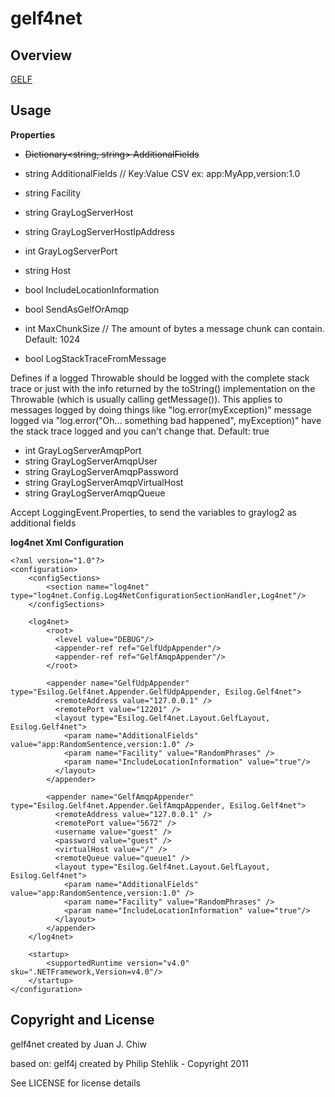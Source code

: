 # gelf4net

## Overview

[GELF][1]

[1]: https://github.com/Graylog2/graylog2-docs/wiki/GELF

## Usage

**Properties**

- <strike>~~Dictionary<string, string> AdditionalFields~~</strike>
- string AdditionalFields // Key:Value CSV ex: app:MyApp,version:1.0
- string Facility
- string GrayLogServerHost
- string GrayLogServerHostIpAddress
- int GrayLogServerPort
- string Host
- bool IncludeLocationInformation
- bool SendAsGelfOrAmqp
- int MaxChunkSize
// The amount of bytes a message chunk can contain.
Default: 1024

- bool LogStackTraceFromMessage

Defines if a logged Throwable should be logged with the complete stack trace or just with the info returned by the toString() implementation on the Throwable (which is usually calling getMessage()).
This applies to messages logged by doing things like "log.error(myException)" message logged via "log.error("Oh... something bad happened", myException)" have the stack trace logged and you can't change that.
Default: true

- int GrayLogServerAmqpPort
- string GrayLogServerAmqpUser
- string GrayLogServerAmqpPassword
- string GrayLogServerAmqpVirtualHost
- string GrayLogServerAmqpQueue

Accept LoggingEvent.Properties, to send the variables to graylog2 as additional fields

**log4net Xml Configuration**

	<?xml version="1.0"?>
	<configuration>
		<configSections>
			<section name="log4net" type="log4net.Config.Log4NetConfigurationSectionHandler,Log4net"/>
		</configSections>

		<log4net>
			<root>
			  <level value="DEBUG"/>
			  <appender-ref ref="GelfUdpAppender"/>
			  <appender-ref ref="GelfAmqpAppender"/>
			</root>

			<appender name="GelfUdpAppender" type="Esilog.Gelf4net.Appender.GelfUdpAppender, Esilog.Gelf4net">
			  <remoteAddress value="127.0.0.1" />
			  <remotePort value="12201" />
			  <layout type="Esilog.Gelf4net.Layout.GelfLayout, Esilog.Gelf4net">
				<param name="AdditionalFields" value="app:RandomSentence,version:1.0" />
				<param name="Facility" value="RandomPhrases" />
				<param name="IncludeLocationInformation" value="true"/>
			  </layout>
			</appender>

			<appender name="GelfAmqpAppender" type="Esilog.Gelf4net.Appender.GelfAmqpAppender, Esilog.Gelf4net">
			  <remoteAddress value="127.0.0.1" />
			  <remotePort value="5672" />
			  <username value="guest" />
			  <password value="guest" />
			  <virtualHost value="/" />
			  <remoteQueue value="queue1" />
			  <layout type="Esilog.Gelf4net.Layout.GelfLayout, Esilog.Gelf4net">
				<param name="AdditionalFields" value="app:RandomSentence,version:1.0" />
				<param name="Facility" value="RandomPhrases" />
				<param name="IncludeLocationInformation" value="true"/>
			  </layout>
			</appender>
		</log4net>

		<startup>
			<supportedRuntime version="v4.0" sku=".NETFramework,Version=v4.0"/>
		</startup>
	</configuration>

## Copyright and License

gelf4net created by Juan J. Chiw

based on:
gelf4j created by Philip Stehlik - Copyright 2011

See LICENSE for license details